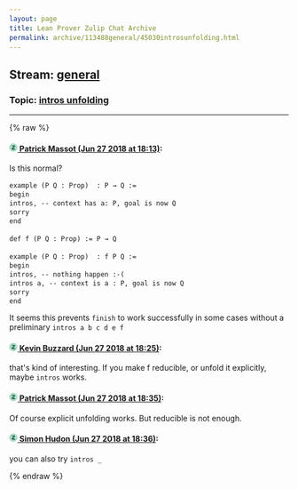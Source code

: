 ```yaml
---
layout: page
title: Lean Prover Zulip Chat Archive 
permalink: archive/113488general/45030introsunfolding.html
---
```


## Stream: [general](index.html)
### Topic: [intros unfolding](45030introsunfolding.html)

---


{% raw %}
#### [![Click to go to Zulip](../../assets/img/zulip2.png) Patrick Massot (Jun 27 2018 at 18:13)](https://leanprover.zulipchat.com/#narrow/stream/113488-general/topic/intros%20unfolding/near/128723966):
Is this normal?
```lean
example (P Q : Prop)  : P → Q :=
begin
intros, -- context has a: P, goal is now Q
sorry
end

def f (P Q : Prop) := P → Q

example (P Q : Prop)  : f P Q :=
begin
intros, -- nothing happen :-(
intros a, -- context is a : P, goal is now Q
sorry
end
```
It seems this prevents `finish` to work successfully in some cases without a preliminary `intros a b c d e f`

#### [![Click to go to Zulip](../../assets/img/zulip2.png) Kevin Buzzard (Jun 27 2018 at 18:25)](https://leanprover.zulipchat.com/#narrow/stream/113488-general/topic/intros%20unfolding/near/128724587):
that's kind of interesting. If you make f reducible, or unfold it explicitly, maybe `intros` works.

#### [![Click to go to Zulip](../../assets/img/zulip2.png) Patrick Massot (Jun 27 2018 at 18:35)](https://leanprover.zulipchat.com/#narrow/stream/113488-general/topic/intros%20unfolding/near/128725099):
Of course explicit unfolding works. But reducible is not enough.

#### [![Click to go to Zulip](../../assets/img/zulip2.png) Simon Hudon (Jun 27 2018 at 18:36)](https://leanprover.zulipchat.com/#narrow/stream/113488-general/topic/intros%20unfolding/near/128725144):
you can also try `intros _`


{% endraw %}
